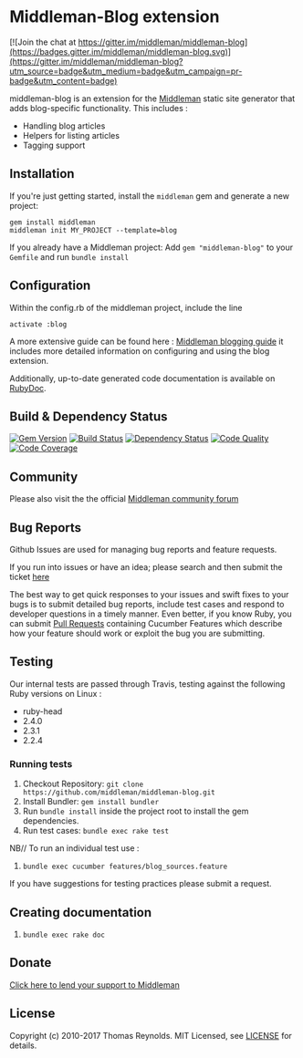 # Middleman-Blog extension

[![Join the chat at https://gitter.im/middleman/middleman-blog](https://badges.gitter.im/middleman/middleman-blog.svg)](https://gitter.im/middleman/middleman-blog?utm_source=badge&utm_medium=badge&utm_campaign=pr-badge&utm_content=badge)

middleman-blog is an extension for the [Middleman] static site generator that
adds blog-specific functionality. This includes :

- Handling blog articles
- Helpers for listing articles
- Tagging support

## Installation

If you're just getting started, install the `middleman` gem and generate a new
project:

```
gem install middleman
middleman init MY_PROJECT --template=blog
```

If you already have a Middleman project: Add `gem "middleman-blog"` to your
`Gemfile` and run `bundle install`

## Configuration

Within the config.rb of the middleman project, include the line

```
activate :blog
```

A more extensive guide can be found here :
[Middleman blogging guide](http://middlemanapp.com/basics/blogging/) it includes
more detailed information on configuring and using the blog extension.

Additionally, up-to-date generated code documentation is available on [RubyDoc].

## Build & Dependency Status

[![Gem Version](https://badge.fury.io/rb/middleman-blog.svg)][gem]
[![Build Status](https://travis-ci.org/middleman/middleman-blog.svg)][travis]
[![Dependency Status](https://gemnasium.com/middleman/middleman-blog.svg?travis)][gemnasium]
[![Code Quality](https://codeclimate.com/github/middleman/middleman-blog.svg)][codeclimate]
[![Code Coverage](https://coveralls.io/repos/middleman/middleman-blog/badge.svg?branch=master)][coveralls]

## Community

Please also visit the the official [Middleman community forum](http://forum.middlemanapp.com)

## Bug Reports

Github Issues are used for managing bug reports and feature requests.

If you run into issues or have an idea; please search and then submit the ticket
[here](https://github.com/middleman/middleman-blog/issues)

The best way to get quick responses to your issues and swift fixes to your bugs
is to submit detailed bug reports, include test cases and respond to developer
questions in a timely manner. Even better, if you know Ruby, you can submit
[Pull Requests](https://help.github.com/articles/using-pull-requests) containing
Cucumber Features which describe how your feature should work or exploit the bug
you are submitting.

## Testing

Our internal tests are passed through Travis, testing against the following
Ruby versions on Linux :

- ruby-head
- 2.4.0
- 2.3.1
- 2.2.4

### Running tests

1. Checkout Repository: `git clone https://github.com/middleman/middleman-blog.git`
2. Install Bundler: `gem install bundler`
3. Run `bundle install` inside the project root to install the gem dependencies.
4. Run test cases: `bundle exec rake test`

NB// To run an individual test use :

1. `bundle exec cucumber features/blog_sources.feature`

If you have suggestions for testing practices please submit a request.

## Creating documentation

1. `bundle exec rake doc`

## Donate

[Click here to lend your support to Middleman](https://plasso.com/s/4dXbHBorC3)

## License

Copyright (c) 2010-2017 Thomas Reynolds. MIT Licensed, see [LICENSE] for details.

[middleman]: http://middlemanapp.com
[gem]: https://rubygems.org/gems/middleman-blog
[travis]: http://travis-ci.org/middleman/middleman-blog
[gemnasium]: https://gemnasium.com/middleman/middleman-blog
[codeclimate]: https://codeclimate.com/github/middleman/middleman-blog
[coveralls]: https://coveralls.io/r/middleman/middleman-blog
[rubydoc]: http://rubydoc.info/github/middleman/middleman-blog/master
[LICENSE]: https://github.com/middleman/middleman-blog/blob/master/LICENSE.md
